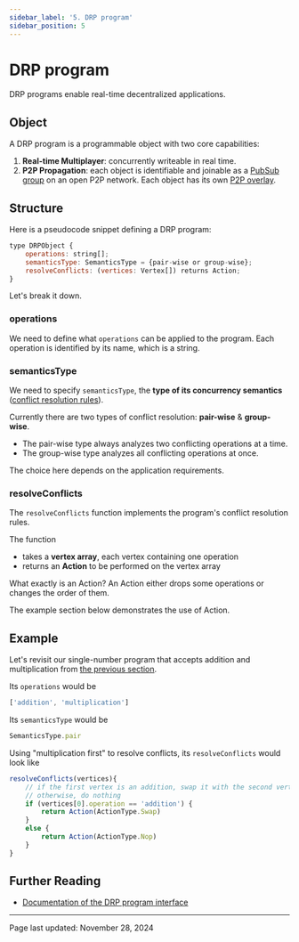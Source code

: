 ```yaml
---
sidebar_label: '5. DRP program'
sidebar_position: 5
---
```


# DRP program

DRP programs enable real-time decentralized applications.

## Object

A DRP program is a programmable object with two core capabilities:

1. **Real-time Multiplayer**: concurrently writeable in real time.
2. **P2P Propagation**: each object is identifiable and joinable as a [PubSub group](https://docs.libp2p.io/concepts/pubsub/overview/) on an open P2P network. Each object has its own [P2P overlay](https://docs.libp2p.io/concepts/appendix/glossary/#overlay).

## Structure

Here is a pseudocode snippet defining a DRP program:

```Javascript
type DRPObject {
    operations: string[];
    semanticsType: SemanticsType = {pair-wise or group-wise};
    resolveConflicts: (vertices: Vertex[]) returns Action;
}
```
Let's break it down.

### operations

We need to define what `operations` can be applied to the program. Each operation is identified by its name, which is a string.

### semanticsType

We need to specify `semanticsType`, the **type of its concurrency semantics** ([conflict resolution rules](./conflict.md)).

Currently there are two types of conflict resolution: **pair-wise** & **group-wise**.

- The pair-wise type always analyzes two conflicting operations at a time.
- The group-wise type analyzes all conflicting operations at once.

The choice here depends on the application requirements.

### resolveConflicts

The `resolveConflicts` function implements the program's conflict resolution rules.

The function
- takes a **vertex array**, each vertex containing one operation
- returns an **Action** to be performed on the vertex array

What exactly is an Action? An Action either drops some operations or changes the order of them.

The example section below demonstrates the use of Action.

## Example

Let's revisit our single-number program that accepts addition and multiplication from [the previous section](./conflict.md).

Its `operations` would be

```Javascript
['addition', 'multiplication']
```

Its `semanticsType` would be

```Javascript
SemanticsType.pair
```

Using "multiplication first" to resolve conflicts, its `resolveConflicts` would look like

```Javascript
resolveConflicts(vertices){
    // if the first vertex is an addition, swap it with the second vertex
    // otherwise, do nothing
    if (vertices[0].operation == 'addition') {
        return Action(ActionType.Swap)
    }
    else {
        return Action(ActionType.Nop)
    }
}
```

## Further Reading
- [Documentation of the DRP program interface](https://topology-foundation.github.io/ts-topology/interfaces/_topology_foundation_object.CRO.html)

---

Page last updated: November 28, 2024